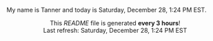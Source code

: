 My name is Tanner and today is Saturday, December 28, 1:24 PM EST.

<p align="center">This <i>README</i> file is generated <b>every 3 hours</b>!</br>Last refresh: Saturday, December 28, 1:24 PM EST<br /></p>
